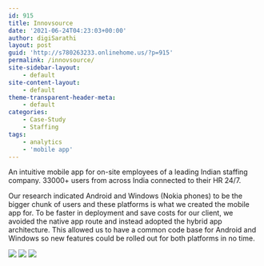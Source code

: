 ```yaml
---
id: 915
title: Innovsource
date: '2021-06-24T04:23:03+00:00'
author: digiSarathi
layout: post
guid: 'http://s780263233.onlinehome.us/?p=915'
permalink: /innovsource/
site-sidebar-layout:
    - default
site-content-layout:
    - default
theme-transparent-header-meta:
    - default
categories:
    - Case-Study
    - Staffing
tags:
    - analytics
    - 'mobile app'
---
```


An intuitive mobile app for on-site employees of a leading Indian staffing company. 33000+ users from across India connected to their HR 24/7.

Our research indicated Android and Windows (Nokia phones) to be the bigger chunk of users and these platforms is what we created the mobile app for. To be faster in deployment and save costs for our client, we avoided the native app route and instead adopted the hybrid app architecture. This allowed us to have a common code base for Android and Windows so new features could be rolled out for both platforms in no time.

 ![](http://s780263233.onlinehome.us/wp-content/uploads/2021/06/innov-1-751x1024.png)
 ![](http://s780263233.onlinehome.us/wp-content/uploads/2021/06/innov-2.png)
 ![](http://s780263233.onlinehome.us/wp-content/uploads/2021/06/innov-3.png)
